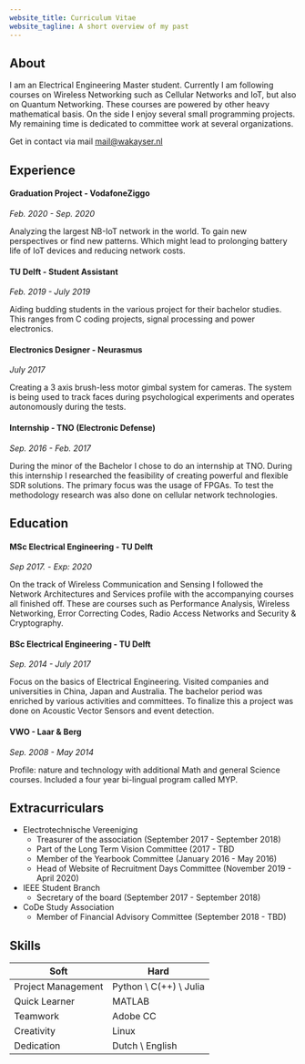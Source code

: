 ```yaml
---
website_title: Curriculum Vitae
website_tagline: A short overview of my past
---
```

## About
I am an Electrical Engineering Master student. Currently I am following courses on Wireless Networking such as Cellular Networks and IoT, but also on Quantum Networking. These courses are powered by other heavy mathematical basis. On the side I enjoy several small programming projects. My remaining time is dedicated to committee work at several organizations.

Get in contact via mail [mail@wakayser.nl](mailto:mail@wakayser.nl)

## Experience

#### Graduation Project - VodafoneZiggo
_Feb. 2020 - Sep. 2020_

Analyzing the largest NB\-IoT network in the world. To gain new perspectives or find new patterns. Which might lead to prolonging battery life of IoT devices and reducing network costs. 

#### TU Delft - Student Assistant
_Feb. 2019 - July 2019_

Aiding budding students in the various project for their bachelor studies. This ranges from C coding projects, signal processing and power electronics. 

#### Electronics Designer - Neurasmus
_July 2017_

Creating a 3 axis brush-less motor gimbal system for cameras. The system is being used to track faces during psychological experiments and operates autonomously during the tests. 

#### Internship - TNO (Electronic Defense)
_Sep. 2016 - Feb. 2017_

During the minor of the Bachelor I chose to do an internship at TNO. During this internship I researched the feasibility of creating powerful and flexible SDR solutions. The primary focus was the usage of FPGAs. To
test the methodology research was also done on cellular network technologies.

## Education

#### MSc Electrical Engineering - TU Delft
_Sep 2017. - Exp: 2020_

On the track of Wireless Communication and Sensing I followed the Network Architectures and Services profile with the accompanying courses all finished off. These are courses such as Performance Analysis, Wireless Networking, Error Correcting Codes, Radio Access Networks and Security & Cryptography. 

#### BSc Electrical Engineering - TU Delft
_Sep. 2014 - July 2017_

Focus on the basics of Electrical Engineering. Visited companies and universities in China, Japan and Australia. The bachelor period was enriched by various activities and committees. To finalize this a project was done on Acoustic Vector Sensors and event detection. 

#### VWO - Laar & Berg
_Sep. 2008 - May 2014_

Profile: nature and technology with additional Math and general Science
courses. Included a four year bi-lingual program called MYP.


## Extracurriculars

* Electrotechnische Vereeniging
    - Treasurer of the association (September 2017 - September 2018)
    - Part of the Long Term Vision Committee (2017 - TBD
    - Member of the Yearbook Committee (January 2016 - May 2016)
    - Head of Website of Recruitment Days Committee (November 2019 - April 2020)
* IEEE Student Branch
    - Secretary of the board (September 2017 - September 2018)
* CoDe Study Association
    - Member of Financial Advisory Committee (September 2018 - TBD)

## Skills

| Soft | Hard |
|---|---|
| Project Management | Python \ C(++) \ Julia |
| Quick Learner | MATLAB |
| Teamwork | Adobe CC |
| Creativity | Linux |
| Dedication | Dutch \ English |